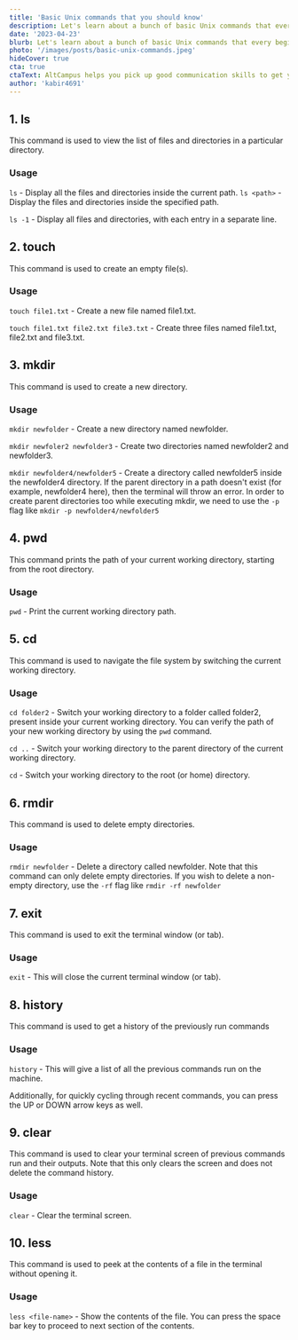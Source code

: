 ```yaml
---
title: 'Basic Unix commands that you should know'
description: Let's learn about a bunch of basic Unix commands that every beginner should know.
date: '2023-04-23'
blurb: Let's learn about a bunch of basic Unix commands that every beginner should know.
photo: '/images/posts/basic-unix-commands.jpeg'
hideCover: true
cta: true
ctaText: AltCampus helps you pick up good communication skills to get you good, first job as a software developer. 🙌
author: 'kabir4691'
---
```


## 1. ls

This command is used to view the list of files and directories in a particular directory.

### Usage

`ls` - Display all the files and directories inside the current path.
`ls <path>` - Display the files and directories inside the specified path.

`ls -1` - Display all files and directories, with each entry in a separate line.

## 2. touch

This command is used to create an empty file(s).

### Usage

`touch file1.txt` - Create a new file named file1.txt.

`touch file1.txt file2.txt file3.txt` - Create three files named file1.txt, file2.txt and file3.txt.

## 3. mkdir

This command is used to create a new directory.

### Usage

`mkdir newfolder` - Create a new directory named newfolder.

`mkdir newfoler2 newfolder3` - Create two directories named newfolder2 and newfolder3.

`mkdir newfolder4/newfolder5` - Create a directory called newfolder5 inside the newfolder4 directory. If the parent directory in a path doesn't exist (for example, newfolder4 here), then the terminal will throw an error. In order to create parent directories too while executing mkdir, we need to use the `-p` flag like `mkdir -p newfolder4/newfolder5`

## 4. pwd

This command prints the path of your current working directory, starting from the root directory.

### Usage

`pwd` - Print the current working directory path.

## 5. cd

This command is used to navigate the file system by switching the current working directory.

### Usage

`cd folder2` - Switch your working directory to a folder called folder2, present inside your current working directory. You can verify the path of your new working directory by using the `pwd` command.

`cd ..` - Switch your working directory to the parent directory of the current working directory.

`cd` - Switch your working directory to the root (or home) directory.

## 6. rmdir

This command is used to delete empty directories.

### Usage

`rmdir newfolder` - Delete a directory called newfolder. Note that this command can only delete empty directories. If you wish to delete a non-empty directory, use the `-rf` flag like `rmdir -rf newfolder`

## 7. exit

This command is used to exit the terminal window (or tab).

### Usage

`exit` - This will close the current terminal window (or tab).

## 8. history

This command is used to get a history of the previously run commands

### Usage

`history` - This will give a list of all the previous commands run on the machine.

Additionally, for quickly cycling through recent commands, you can press the UP or DOWN arrow keys as well.

## 9. clear

This command is used to clear your terminal screen of previous commands run and their outputs. Note that this only clears the screen and does not delete the command history.

### Usage

`clear` - Clear the terminal screen.

## 10. less

This command is used to peek at the contents of a file in the terminal without opening it.

### Usage

`less <file-name>` - Show the contents of the file. You can press the space bar key to proceed to next section of the contents.
